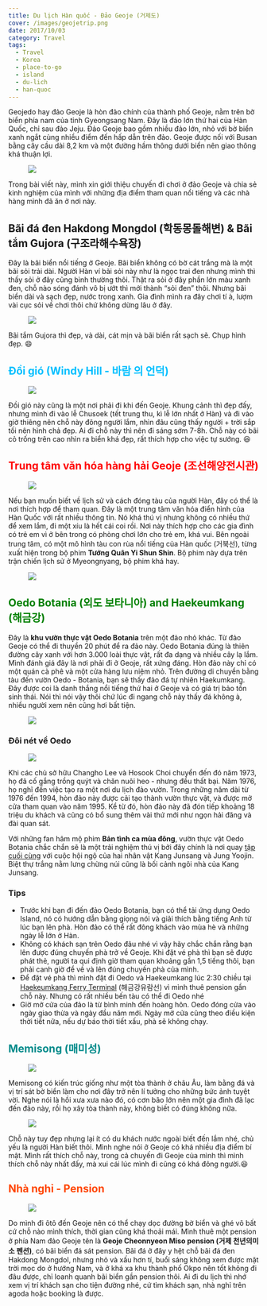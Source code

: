 ```yaml
---
title: Du lịch Hàn quốc - Đảo Geoje (거제도)
cover: /images/geojetrip.png
date: 2017/10/03
category: Travel
tags:
  - Travel
  - Korea
  - place-to-go
  - island
  - du-lich
  - han-quoc
---
```


Geojedo hay đảo Geoje là hòn đảo chính của thành phố Geoje, nằm trên bờ biển phía nam của tỉnh Gyeongsang Nam. Đây là đảo lớn thứ hai của Hàn Quốc, chỉ sau đảo Jeju. Đảo Geoje bao gồm nhiều đảo lớn, nhỏ với bờ biển xanh ngắt cùng nhiều điểm đến hấp dẫn trên đảo. Geoje được nối với Busan bằng cây cầu dài 8,2 km và một đường hầm thông dưới biển nên giao thông khá thuận lợi. 

<figure>
  <img src="./geojemap.png">
  <figcaption style="font-size: 17px; align="center"> <span style="color:deepskyblue"> </figcaption>
</figure>

Trong bài viết này, mình xin giới thiệu chuyến đi chơi ở đảo Geoje và chia sẻ kinh nghiệm của mình với những địa điểm tham quan nổi tiếng và các nhà hàng mình đã ăn ở nơi này.

## <span style="color:mediumviolet"> Bãi đá đen Hakdong Mongdol (학동몽돌해변) &  Bãi tắm Gujora (구조라해수욕장) </span> 

Đây là bãi biển nổi tiếng ở Geoje. Bãi biển không có bờ cát trắng mà là một bãi sỏi trải dài. Người Hàn ví bãi sỏi này như là ngọc trai đen nhưng mình thì thấy sỏi ở đây cũng bình thường thôi. Thật ra sỏi ở đây phần lớn màu xanh đen, chỗ nào sóng đánh vô bị ướt thì mới thành “sỏi đen” thôi. Nhưng bãi biển dài và sạch đẹp, nước trong xanh. Gia đình mình ra đây chơi tí à, lượm vài cục sỏi về chơi thôi chứ không dừng lâu ở đây.

<figure>
  <img src="./geoje1.png">
  <figcaption style="font-size: 17px; align="center"> <span style="color:deepskyblue"> </figcaption>
</figure>

Bãi tắm Gujora thì đẹp, và dài, cát mịn và bãi biển rất sạch sẽ. Chụp hình đẹp. :smile:

## <span style="color:deepskyblue"> Đồi gió (Windy Hill - 바람 의 언덕) </span>

<figure>
  <img src="./geoje2.png">
  <figcaption style="font-size: 17px; align="center"> <span style="color:deepskyblue"> </figcaption>
</figure>

Đồi gió này cũng là một nơi phải đi khi đến Geoje. Khung cảnh thì đẹp đấy, nhưng mình đi vào lễ Chusoek (tết trung thu, kì lễ lớn nhất ở Hàn) và đi vào giờ thiêng nên chỗ này đông người lắm, nhìn đâu cũng thấy người + trời sắp tối nên hình chả đẹp. Ai đi chỗ này thì nên đi sáng sớm 7-8h. Chỗ này có bãi cỏ trống trên cao nhìn ra biển khá đẹp, rất thích hợp cho việc tự sướng. :laughing:

## <span style="color:red"> Trung tâm văn hóa hàng hải Geoje (조선해양전시관) </span>

<figure>
  <img src="./geoje3.png">
  <figcaption style="font-size: 17px; align="center"> <span style="color:deepskyblue"> </figcaption>
</figure>

Nếu bạn muốn biết về lịch sử và cách đóng tàu của người Hàn, đây có thể là nơi thích hợp để tham quan. Đây là một trung tâm văn hóa điển hình của Hàn Quốc với rất nhiều thông tin. Nó khá thú vị nhưng không có nhiều thứ để xem lắm, đi một xíu là hết cái coi rồi. Nơi này thích hợp cho các gia đình có trẻ em vì ở bên trong có phòng chơi lớn cho trẻ em, khá vui.
Bên ngoài trung tâm, có một mô hình tàu con rùa nổi tiếng của Hàn quốc (거북선), từng xuất hiện trong bộ phim **Tướng Quân Yi Shun Shin**. Bộ phim này dựa trên trận chiến lịch sử ở Myeongnyang, bộ phim khá hay.

<figure>
  <img src="./geoje3-1.png">
  <figcaption style="font-size: 17px; align="center"> <span style="color:deepskyblue"> </figcaption>
</figure>

## <span style="color:green"> Oedo Botania (외도 보타니아) and Haekeumkang (해금강) </span>

Đây là **khu vườn thực vật Oedo Botania** trên một đảo nhỏ khác. Từ đảo Geoje có thể đi thuyền 20 phút để ra đảo này. Oedo Botania đúng là thiên đường cây xanh với hơn 3.000 loài thực vật, rất đa dạng và nhiều cây lạ lắm. Mình đánh giá đây là nơi phải đi ở Geoje, rất xứng đáng. Hòn đảo này chỉ có một quán cà phê và một cửa hàng lưu niệm nhỏ. Trên đường di chuyển bằng tàu đến vườn Oedo - Botania, bạn sẽ thấy đảo đá tự nhiên Haekumkang. Đây được coi là danh thắng nổi tiếng thứ hai ở Geoje và có giá trị bảo tồn sinh thái. Nói thì nói vậy thôi chứ lúc đi ngang chỗ này thấy đá không à, nhiều người xem nên cũng hơi bất tiện.

<figure>
  <img src="./geoje4.png">
  <figcaption style="font-size: 17px; align="center"> <span style="color:deepskyblue"> </figcaption>
</figure>

### Đôi nét về Oedo

<figure>
  <img src="./geoje5.png">
  <figcaption style="font-size: 17px; align="center"> <span style="color:deepskyblue"> </figcaption>
</figure>

Khi các chủ sở hữu Changho Lee và Hosook Choi chuyển đến đó năm 1973, họ đã cố gắng trồng quýt và chăn nuôi heo - nhưng đều thất bại. Năm 1976, họ nghĩ đến việc tạo ra một nơi du lịch đảo vườn. Trong những năm dài từ 1976 đến 1994, hòn đảo này được cải tạo thành vườn thực vật, và được mở cửa tham quan vào năm 1995. Kể từ đó, hòn đảo này đã đón tiếp khoảng 18 triệu du khách và cũng có bổ sung thêm vài thứ mới như ngọn hải đăng và đài quan sát. 

Với những fan hâm mộ phim **Bản tình ca mùa đông**, vườn thực vật Oedo Botania chắc chắn sẽ là một trải nghiệm thú vị bởi đây chính là nơi quay <a href="https://www.youtube.com/watch?v=jvbsv5m354E" target="_blank">tập cuối cùng</a> với cuộc hội ngộ của hai nhân vật Kang Junsang và Jung Yoojin. Biệt thự trắng nằm lưng chừng núi cũng là bối cảnh ngôi nhà của Kang Junsang.

### Tips

  * Trước khi bạn đi đến đảo Oedo Botania, bạn có thể tải ứng dụng Oedo Island, nó có hướng dẫn bằng giọng nói và giải thích bằng tiếng Anh từ lúc bạn lên phà. Hòn đảo có thể rất đông khách vào mùa hè và những ngày lễ lớn ở Hàn.
  * Không có khách sạn trên Oedo đâu nhé vì vậy hãy chắc chắn rằng bạn lên được đúng chuyến phà trở về Geoje. Khi đặt vé phà thì bạn sẽ được phát thẻ, người ta qui định giờ tham quan khoảng gần 1,5 tiếng thôi, bạn phải canh giờ để về và lên đúng chuyến phà của mình. 
  * Để đặt vé phà thì mình đặt đi Oedo và Haekeumkang lúc 2:30 chiều tại <a href="http://www.hggtour.net/main.php" target="_blank">Haekeumkang Ferry Terminal</a> (해금강유람선) vì mình thuê pension gần chỗ này. Nhưng có rất nhiều bến tàu có thể đi Oedo nhé
  * Giờ mở cửa của đảo là từ bình minh đến hoàng hôn. Oedo đóng cửa vào ngày giao thừa và ngày đầu năm mới. Ngày mở cửa cũng theo điều kiện thời tiết nữa, nếu dự báo thời tiết xấu, phà sẽ không chạy.

## <span style="color:darkcyan"> Memisong (매미성) </span>

<figure>
  <img src="./geoje6.png">
  <figcaption style="font-size: 17px; align="center"> <span style="color:deepskyblue"> </figcaption>
</figure>

Memisong có kiến trúc giống như một tòa thành ở châu Âu, làm bằng đá và vị trí sát bờ biển làm cho nơi đây trở nên lí tưởng cho những bức ảnh tuyệt vời. Nghe nói là hồi xưa xưa nào đó, có cơn bão lớn nên một gia đình đã lạc đến đảo này, rồi họ xây tòa thành này, không biết có đúng không nữa. 

<figure>
  <img src="./geoje6-1.png">
  <figcaption style="font-size: 17px; align="center"> <span style="color:deepskyblue"> </figcaption>
</figure>

Chỗ này tuy đẹp nhưng lại ít có du khách nước ngoài biết đến lắm nhé, chủ yếu là người Hàn biết thôi. Mình nghe nói ở Geoje có khá nhiều địa điểm bí mật. Mình rất thích chỗ này, trong cả chuyến đi Geoje của mình thì mình thích chỗ này nhất đấy, mà xui cái lúc mình đi cũng có khá đông người.:laughing:

## <span style="color:orangered"> Nhà nghỉ - Pension </span>

<figure>
  <img src="./geoje7.png">
  <figcaption style="font-size: 17px; align="center"> <span style="color:deepskyblue"> </figcaption>
</figure>

Do mình đi ôtô đến Geoje nên có thể chạy dọc đường bờ biển và ghé vô bất cứ chỗ nào mình thích, thời gian cũng khá thoải mái. Mình thuê một pension ở phía Nam đảo Geoje tên là **Geoje Cheonnyeon Miso pension (거제 천년의미소 펜션)**, có bãi biển đá sát pension. Bãi đá ở đây y hệt chỗ bãi đá đen Hakdong Mongdol, nhưng nhỏ và xấu hơn tí, buổi sáng không xem được mặt trời mọc do ở hướng Nam, và ở khá xa khu thành phố Okpo nên tốt không đi đâu được, chỉ loanh quanh bãi biển gần pension thôi. Ai đi du lịch thì nhớ xem vị trí khách sạn cho tiện đường nhé, cứ tìm khách sạn, nhà nghỉ trên agoda hoặc booking là được.
